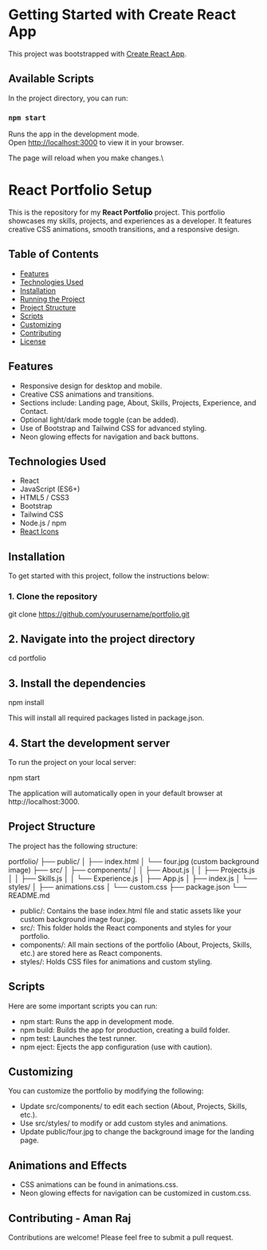 # Getting Started with Create React App

This project was bootstrapped with [Create React App](https://github.com/facebook/create-react-app).

## Available Scripts

In the project directory, you can run:

### `npm start`

Runs the app in the development mode.\
Open [http://localhost:3000](http://localhost:3000) to view it in your browser.

The page will reload when you make changes.\

# React Portfolio Setup

This is the repository for my **React Portfolio** project. This portfolio showcases my skills, projects, and experiences as a developer. It features creative CSS animations, smooth transitions, and a responsive design.

## Table of Contents
- [Features](#features)
- [Technologies Used](#technologies-used)
- [Installation](#installation)
- [Running the Project](#running-the-project)
- [Project Structure](#project-structure)
- [Scripts](#scripts)
- [Customizing](#customizing)
- [Contributing](#contributing)
- [License](#license)

## Features
- Responsive design for desktop and mobile.
- Creative CSS animations and transitions.
- Sections include: Landing page, About, Skills, Projects, Experience, and Contact.
- Optional light/dark mode toggle (can be added).
- Use of Bootstrap and Tailwind CSS for advanced styling.
- Neon glowing effects for navigation and back buttons.

## Technologies Used
- React
- JavaScript (ES6+)
- HTML5 / CSS3
- Bootstrap
- Tailwind CSS
- Node.js / npm
- [React Icons](https://react-icons.github.io/react-icons/)
  
## Installation

To get started with this project, follow the instructions below:
### 1. Clone the repository

git clone https://github.com/yourusername/portfolio.git

## 2. Navigate into the project directory

cd portfolio

## 3. Install the dependencies

npm install

This will install all required packages listed in package.json.

## 4. Start the development server
To run the project on your local server:

npm start

The application will automatically open in your default browser at http://localhost:3000.

## Project Structure
The project has the following structure:

portfolio/
├── public/
│   ├── index.html
│   └── four.jpg (custom background image)
├── src/
│   ├── components/
│   │   ├── About.js
│   │   ├── Projects.js
│   │   ├── Skills.js
│   │   └── Experience.js
│   ├── App.js
│   ├── index.js
│   └── styles/
│       ├── animations.css
│       └── custom.css
├── package.json
└── README.md

* public/: Contains the base index.html file and static assets like your custom background image four.jpg.
* src/: This folder holds the React components and styles for your portfolio.
* components/: All main sections of the portfolio (About, Projects, Skills, etc.) are stored here as React components.
* styles/: Holds CSS files for animations and custom styling.

## Scripts
Here are some important scripts you can run:

* npm start: Runs the app in development mode.
* npm build: Builds the app for production, creating a build folder.
* npm test: Launches the test runner.
* npm eject: Ejects the app configuration (use with caution).

## Customizing
You can customize the portfolio by modifying the following:

* Update src/components/ to edit each section (About, Projects, Skills, etc.).
* Use src/styles/ to modify or add custom styles and animations.
* Update public/four.jpg to change the background image for the landing page.

## Animations and Effects
* CSS animations can be found in animations.css.
* Neon glowing effects for navigation can be customized in custom.css.

## Contributing - Aman Raj
Contributions are welcome! Please feel free to submit a pull request.